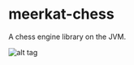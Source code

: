 meerkat-chess
=============

A chess engine library on the JVM.

![alt tag](https://raw.github.com/spacenut/meerkat-chess/master/images/splash.png)
